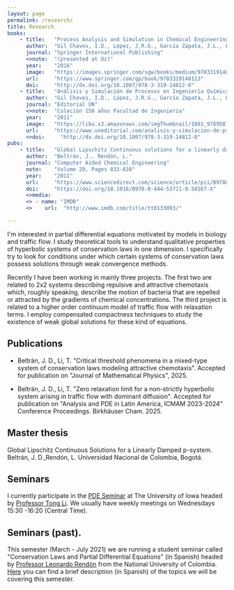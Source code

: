 ```yaml
---
layout: page
permalink: /research/
title: Research
books:
    - title:   "Process Analysis and Simulation in Chemical Engineering"
      author:  "Gil Chaves, I.D., López, J.R.G., García Zapata, J.L., Leguizamón Robayo, A., Rodríguez Niño, G."
      journal: "Springer International Publishing"
      <>note:  "(presented at Oz)"
      year:    "2016"
      image:   "https://images.springer.com/sgw/books/medium/9783319148113.jpg"
      url:     "https://www.springer.com/gp/book/9783319148113"
      doi:     "http://dx.doi.org/10.1007/978-3-319-14812-0"
    - title:   "Análisis y Simulación de Procesos en Ingeniería Química"
      author:  "Gil Chaves, I.D., López, J.R.G., García Zapata, J.L., Leguizamón Robayo, A."
      journal: "Editorial UN"
      <>note:  "Coleción 150 años Facultad de Ingeniería"
      year:    "2011"
      image:   "https://libu.s3.amazonaws.com/imgThumbnail/1881_9789587199109_unal-thmb.jpg"
      url:     "https://www.uneditorial.com/analisis-y-simulacion-de-procesos-en-ingenieria-quimica-ingenieria-en-general-1.htmlhttps://www.springer.com/gp/book/9783319148113"
      <>doi:     "http://dx.doi.org/10.1007/978-3-319-14812-0"
pubs:
    - title:   "Global Lipschitz Continuous solutions for a linearly damped p-system"
      author:  "Beltrán, J., Rendón, L."
      journal: "Computer Aided Chemical Engineering"
      note:    "Volume 29, Pages 833-838"
      year:    "2011"
      url:     "https://www.sciencedirect.com/science/article/pii/B978044453711950167X?via%3Dihub"
      doi:     "https://doi.org/10.1016/B978-0-444-53711-9.50167-X"
      <>media:
      <> - name: "IMDB"
      <>    url:  "http://www.imdb.com/title/tt0133093/"

---
```

I'm interested in partial differential equations motivated by models in biology and traffic flow. I study theoretical tools to understand qualitative properties of hyperbolic systems of conservation laws in one dimension.
I specifically try to look for conditions under which certain systems of conservation laws possess solutions through weak convergence methods.

Recently I have been working in mainly three projects. The first two are related to 2x2 systems describing repulsive and attractive chemotaxis which, roughly speaking, describe the motion of bacteria that are repelled or attracted by the gradients of chemical concentrations. The third project is related to a higher order continuum model of traffic flow with relaxation terms. I employ compensated compactness techniques to study the existence of weak global solutions for these kind of equations.

## Publications

- Beltrán, J. D., Li, T. "Critical threshold phenomena in a mixed-type system of conservation laws modeling attractive chemotaxis". Accepted for publication on "Journal of Mathematical Physics", 2025.

- Beltrán, J. D., Li, T. "Zero relaxation limit for a non-strictly hyperbolic system arising in traffic flow with dominant diffusion". Accepted for publication on "Analysis and PDE in Latin America, ICMAM 2023-2024" Conference Proceedings. Birkhäuser Cham. 2025.

## Master thesis
Global Lipschitz Continuous Solutions for a Linearly Damped p-system. Beltrán, J. D.,Rendón, L. Universidad Nacional de Colombia, Bogotá. 
<!-- (https://drive.google.com/file/d/1_P64kWlYtXpNycHJo2yXcU1vP3zbvkrr/view?usp=sharing) -->
## Seminars
I currently participate in the [PDE Seminar](https://math.uiowa.edu/research/partial-differential-equations) at The University of Iowa headed by [Professor Tong Li](http://homepage.divms.uiowa.edu/~tli/).
We usually have weekly meetings on Wednesdays 15:30 -16:20 (Central Time).

## Seminars (past).
This semester (March - July 2021) we are running a student seminar called "Conservation Laws and Partial Differential Equations" (in Spanish) headed by [Professor Leonardo Rendón](https://scholar.google.com/citations?user=5U0ZQxcAAAAJ&hl=es) from the National University of Colombia.
[Here](https://drive.google.com/file/d/1-OGxeZ2FeTFvqHLiSpzutyo5IA7l0v2W/view?usp=sharing) you can find a brief description (in Spanish) of the topics we will be covering this semester. 


